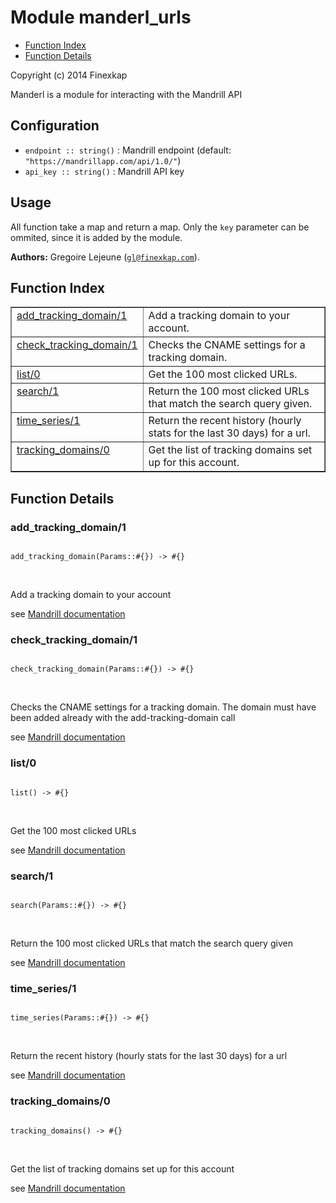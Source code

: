 

# Module manderl_urls #
* [Function Index](#index)
* [Function Details](#functions)

Copyright (c) 2014 Finexkap

Manderl is a module for interacting with the Mandrill API

## Configuration

* `endpoint :: string()` : Mandrill endpoint (default: `"https://mandrillapp.com/api/1.0/"`)
* `api_key :: string()` : Mandrill API key

## Usage

All function take a map and return a map. Only the <code>key</code> parameter can be ommited, since it is added by the module.


__Authors:__ Gregoire Lejeune ([`gl@finexkap.com`](mailto:gl@finexkap.com)).
<a name="index"></a>

## Function Index ##


<table width="100%" border="1" cellspacing="0" cellpadding="2" summary="function index"><tr><td valign="top"><a href="#add_tracking_domain-1">add_tracking_domain/1</a></td><td>
Add a tracking domain to your account.</td></tr><tr><td valign="top"><a href="#check_tracking_domain-1">check_tracking_domain/1</a></td><td>
Checks the CNAME settings for a tracking domain.</td></tr><tr><td valign="top"><a href="#list-0">list/0</a></td><td>
Get the 100 most clicked URLs.</td></tr><tr><td valign="top"><a href="#search-1">search/1</a></td><td>
Return the 100 most clicked URLs that match the search query given.</td></tr><tr><td valign="top"><a href="#time_series-1">time_series/1</a></td><td>
Return the recent history (hourly stats for the last 30 days) for a url.</td></tr><tr><td valign="top"><a href="#tracking_domains-0">tracking_domains/0</a></td><td>
Get the list of tracking domains set up for this account.</td></tr></table>


<a name="functions"></a>

## Function Details ##

<a name="add_tracking_domain-1"></a>

### add_tracking_domain/1 ###


<pre><code>
add_tracking_domain(Params::#{}) -&gt; #{}
</code></pre>
<br />



Add a tracking domain to your account


see [Mandrill documentation](https://mandrillapp.com/api/docs/urls.JSON.html#method=add-tracking-domain)
<a name="check_tracking_domain-1"></a>

### check_tracking_domain/1 ###


<pre><code>
check_tracking_domain(Params::#{}) -&gt; #{}
</code></pre>
<br />



Checks the CNAME settings for a tracking domain. The domain must have been added already with the add-tracking-domain call


see [Mandrill documentation](https://mandrillapp.com/api/docs/urls.JSON.html#method=check-tracking-domain)
<a name="list-0"></a>

### list/0 ###


<pre><code>
list() -&gt; #{}
</code></pre>
<br />



Get the 100 most clicked URLs


see [Mandrill documentation](https://mandrillapp.com/api/docs/urls.JSON.html#method=list)
<a name="search-1"></a>

### search/1 ###


<pre><code>
search(Params::#{}) -&gt; #{}
</code></pre>
<br />



Return the 100 most clicked URLs that match the search query given


see [Mandrill documentation](https://mandrillapp.com/api/docs/urls.JSON.html#method=search)
<a name="time_series-1"></a>

### time_series/1 ###


<pre><code>
time_series(Params::#{}) -&gt; #{}
</code></pre>
<br />



Return the recent history (hourly stats for the last 30 days) for a url


see [Mandrill documentation](https://mandrillapp.com/api/docs/urls.JSON.html#method=time-series)
<a name="tracking_domains-0"></a>

### tracking_domains/0 ###


<pre><code>
tracking_domains() -&gt; #{}
</code></pre>
<br />



Get the list of tracking domains set up for this account


see [Mandrill documentation](https://mandrillapp.com/api/docs/urls.JSON.html#method=tracking-domains)
